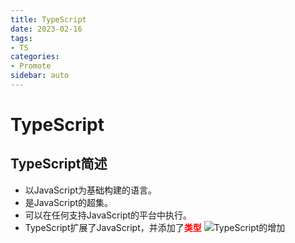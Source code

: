 ```yaml
---
title: TypeScript
date: 2023-02-16
tags:
- TS
categories:
- Promote
sidebar: auto
---
```


# TypeScript

## TypeScript简述
* 以JavaScript为基础构建的语言。
* 是JavaScript的超集。
* 可以在任何支持JavaScript的平台中执行。
* TypeScript扩展了JavaScript，并添加了<strong style="color:red">类型</strong>
![TypeScript的增加](/blog/img_typescript/1.png)


